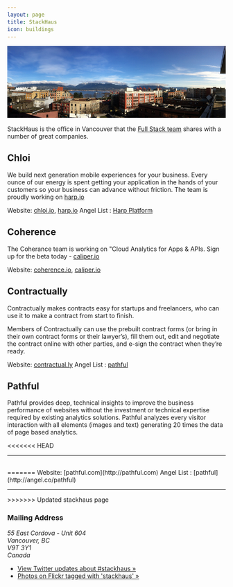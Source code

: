 ```yaml
---
layout: page
title: StackHaus
icon: buildings
---
```


![StackHaus Panorama - Photo by Boris Mann](/images/stackhaus-panorama800px.jpg)

StackHaus is the office in Vancouver that the [Full Stack team](/team/) shares with a number of great companies.

## Chloi

We build next generation mobile experiences for your business. Every ounce of our energy is spent getting your application in the hands of your customers so your business can advance without friction. The team is proudly working on [harp.io](http://harp.io)

Website: [chloi.io](http://chloi.io), [harp.io](http://harp.io)
Angel List : [Harp Platform](https://angel.co/harp-platform)


## Coherence

The Coherance team is working on "Cloud Analytics for Apps &amp; APIs. Sign up for the beta today - [caliper.io](http://caliper.io)

Website: [coherence.io](http://coherence.io), [caliper.io](http://caliper.io)


## Contractually

Contractually makes contracts easy for startups and freelancers, who can use it to make a contract from start to finish.

Members of Contractually can use the prebuilt contract forms (or bring in their own contract forms or their lawyer’s), fill them out, edit and negotiate the contract online with other parties, and e-sign the contract when they’re ready.

Website: [contractual.ly](http://www.contractual.ly)
Angel List : [pathful](http://angel.co/pathful)

## Pathful

Pathful provides deep, technical insights to improve the business performance of websites without the investment or technical expertise required by existing analytics solutions. Pathful analyzes every visitor interaction with all elements (images and text) generating 20 times the data of page based analytics.

<<<<<<< HEAD
<hr style="margin-bottom: 30px"/>
=======
Website: [pathful.com](http://pathful.com)
Angel List : [pathful](http://angel.co/pathful)
<hr />
>>>>>>> Updated stackhaus page

### Mailing Address
<address>
55 East Cordova - Unit 604<br />
Vancouver, BC<br />
V9T 3Y1<br />
Canada<br />
</address>

* [View Twitter updates about #stackhaus »](https://twitter.com/search?q=%23stackhaus)
* [Photos on Flickr tagged with 'stackhaus' »](http://www.flickr.com/photos/tags/stackhaus/)
